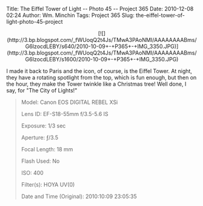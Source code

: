 Title: The Eiffel Tower of Light -- Photo 45 -- Project 365
Date: 2010-12-08 02:24
Author: Wm. Minchin
Tags: Project 365
Slug: the-eiffel-tower-of-light-photo-45-project

<div class="separator" style="clear: both; text-align: center;">

<p>
[![](http://3.bp.blogspot.com/_fWUoqQ2t4Js/TMwA3PAoNMI/AAAAAAAABms/G6IzocdLEBY/s640/2010-10-09+-+P365+-+IMG_3350.JPG)](http://3.bp.blogspot.com/_fWUoqQ2t4Js/TMwA3PAoNMI/AAAAAAAABms/G6IzocdLEBY/s1600/2010-10-09+-+P365+-+IMG_3350.JPG)

</div>

I made it back to Paris and the icon, of course, is the Eiffel Tower. At
night, they have a rotating spotlight from the top, which is fun enough,
but then on the hour, they make the Tower twinkle like a Christmas tree!
Well done, I say, for "The City of Lights!"

> 
> <span style="color: #666666;">Model: </span>Canon EOS DIGITAL REBEL
> XSi
>
> <span style="color: #666666;">Lens ID: </span>EF-S18-55mm f/3.5-5.6
> IS
>
> <span style="color: #666666;">Exposure: </span>1/3 sec
>
> <span style="color: #666666;">Aperture: </span>ƒ/3.5
>
> <span style="color: #666666;">Focal Length: </span>18 mm
>
> <span style="color: #666666;">Flash Used: </span>No
>
> <span style="color: #666666;">ISO: </span>400
>
> <span style="color: #666666;">Filter(s): </span>HOYA UV(0)
>
> <span style="color: #666666;">Date and Time
> (Original): </span>2010:10:09 23:05:35
>
> <p>

